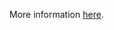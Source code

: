 More information [here](https://docs.bridgecrew.io/docs/ensure-that-auto-scaling-groups-that-are-associated-with-a-load-balancer-are-using-elastic-load-balancing-health-checks).
